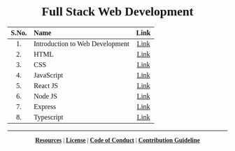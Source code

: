 <div align=center style="font-family: cursive;">

# Full Stack Web Development

| S.No. | Name                            |                              Link                               |
| :---: | :------------------------------ | :-------------------------------------------------------------: |
|  1.   | Introduction to Web Development | [Link](./01.%20Introduction%20to%20Web%20Development/Readme.md) |
|  2.   | HTML                            |                  [Link](./02%20HTML/Readme.md)                  |
|  3.   | CSS                             |                  [Link](./03%20CSS/Readme.md)                   |
|  4.   | JavaScript                      |               [Link](./04%20JavaScript/Readme.md)               |
|  5.   | React JS                        |               [Link](./05%20React%20JS/Readme.md)               |
|  6.   | Node JS                         |               [Link](./06%20Node%20JS/Readme.md)                |
|  7.   | Express                         |              [Link](./07%20Express%20JS/Readme.md)              |
|  8.   | Typescript                      |               [Link](./07%20Typescript/Readme.md)               |

---

**[Resources](./Extras/Resource.md)** | **[License](./Extras/LICENSE)** | **[Code of Conduct](./Extras/CODE_OF_CONDUCT.md)** | **[Contribution Guideline](./Extras/CONTRIBUTING.md)**

</div>
